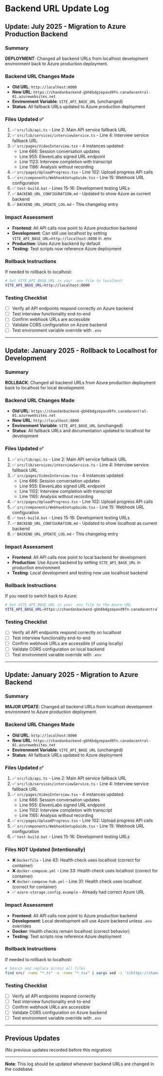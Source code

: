 # Backend URL Update Log

## Update: July 2025 - Migration to Azure Production Backend

### Summary
**DEPLOYMENT**: Changed all backend URLs from localhost development environment back to Azure production deployment.

### Backend URL Changes Made
- **Old URL**: `http://localhost:8000`
- **New URL**: `https://chandanbackend-gbh6bdgzepaxd9fn.canadacentral-01.azurewebsites.net`
- **Environment Variable**: `VITE_API_BASE_URL` (unchanged)
- **Status**: All fallback URLs updated to Azure production deployment

### Files Updated ✅
1. ✅ `src/lib/api.ts` - Line 2: Main API service fallback URL
2. ✅ `src/lib/services/interviewService.ts` - Line 4: Interview service fallback URL  
3. ✅ `src/pages/VideoInterview.tsx` - 4 instances updated:
   - Line 666: Session conversation updates
   - Line 955: ElevenLabs signed URL endpoint  
   - Line 1123: Interview completion with transcript
   - Line 1186: Analysis without recording
4. ✅ `src/pages/UploadProgress.tsx` - Line 102: Upload progress API calls
5. ✅ `src/components/WebhookSetupGuide.tsx` - Line 15: Webhook URL configuration
6. ✅ `test-build.bat` - Lines 15-16: Development testing URLs
7. ✅ `BACKEND_URL_CONFIGURATION.md` - Updated to show Azure as current backend
8. ✅ `BACKEND_URL_UPDATE_LOG.md` - This changelog entry

### Impact Assessment
- **Frontend**: All API calls now point to Azure production backend
- **Development**: Can still use localhost by setting `VITE_API_BASE_URL=http://localhost:8000` in .env
- **Production**: Uses Azure backend by default
- **Testing**: Test scripts now reference Azure deployment

### Rollback Instructions
If needed to rollback to localhost:
```bash
# Set VITE_API_BASE_URL in your .env file to localhost
VITE_API_BASE_URL=http://localhost:8000
```

### Testing Checklist
- [ ] Verify all API endpoints respond correctly on Azure backend
- [ ] Test interview functionality end-to-end
- [ ] Confirm webhook URLs are accessible
- [ ] Validate CORS configuration on Azure backend
- [ ] Test environment variable override with `.env`

---

## Update: January 2025 - Rollback to Localhost for Development

### Summary
**ROLLBACK**: Changed all backend URLs from Azure production deployment back to localhost for local development.

### Backend URL Changes Made
- **Old URL**: `https://chandanbackend-gbh6bdgzepaxd9fn.canadacentral-01.azurewebsites.net`
- **New URL**: `http://localhost:8000`
- **Environment Variable**: `VITE_API_BASE_URL` (unchanged)
- **Status**: All fallback URLs and documentation updated to localhost for development

### Files Updated ✅
1. ✅ `src/lib/api.ts` - Line 2: Main API service fallback URL
2. ✅ `src/lib/services/interviewService.ts` - Line 4: Interview service fallback URL  
3. ✅ `src/pages/VideoInterview.tsx` - 4 instances updated:
   - Line 666: Session conversation updates
   - Line 955: ElevenLabs signed URL endpoint  
   - Line 1102: Interview completion with transcript
   - Line 1165: Analysis without recording
4. ✅ `src/pages/UploadProgress.tsx` - Line 102: Upload progress API calls
5. ✅ `src/components/WebhookSetupGuide.tsx` - Line 15: Webhook URL configuration
6. ✅ `test-build.bat` - Lines 15-16: Development testing URLs
7. ✅ `BACKEND_URL_CONFIGURATION.md` - Updated to show localhost as current backend
8. ✅ `BACKEND_URL_UPDATE_LOG.md` - This changelog entry

### Impact Assessment
- **Frontend**: All API calls now point to local backend for development
- **Production**: Use Azure backend by setting `VITE_API_BASE_URL` in production environment
- **Testing**: Local development and testing now use localhost backend

### Rollback Instructions
If you need to switch back to Azure:
```bash
# Set VITE_API_BASE_URL in your .env file to the Azure URL
VITE_API_BASE_URL=https://chandanbackend-gbh6bdgzepaxd9fn.canadacentral-01.azurewebsites.net
```

### Testing Checklist
- [ ] Verify all API endpoints respond correctly on localhost
- [ ] Test interview functionality end-to-end
- [ ] Confirm webhook URLs are accessible (if using locally)
- [ ] Validate CORS configuration on local backend
- [ ] Test environment variable override with `.env`

---

## Update: January 2025 - Migration to Azure Backend

### Summary
**MAJOR UPDATE**: Changed all backend URLs from localhost development environment to Azure production deployment.

### Backend URL Changes Made
- **Old URL**: `http://localhost:8000`
- **New URL**: `https://chandanbackend-gbh6bdgzepaxd9fn.canadacentral-01.azurewebsites.net`
- **Environment Variable**: `VITE_API_BASE_URL` (unchanged)
- **Status**: All fallback URLs updated to Azure deployment

### Files Updated ✅
1. ✅ `src/lib/api.ts` - Line 2: Main API service fallback URL
2. ✅ `src/lib/services/interviewService.ts` - Line 4: Interview service fallback URL  
3. ✅ `src/pages/VideoInterview.tsx` - 4 instances updated:
   - Line 666: Session conversation updates
   - Line 955: ElevenLabs signed URL endpoint  
   - Line 1102: Interview completion with transcript
   - Line 1165: Analysis without recording
4. ✅ `src/pages/UploadProgress.tsx` - Line 102: Upload progress API calls
5. ✅ `src/components/WebhookSetupGuide.tsx` - Line 15: Webhook URL configuration
6. ✅ `test-build.bat` - Lines 15-16: Development testing URLs

### Files NOT Updated (Intentionally)
- ❌ `Dockerfile` - Line 43: Health check uses localhost (correct for container)
- ❌ `docker-compose.yml` - Line 33: Health check uses localhost (correct for container)  
- ❌ `docker-compose-hub.yml` - Line 31: Health check uses localhost (correct for container)
- ✅ `azure-storage.config.example` - Already had correct Azure URL

### Impact Assessment
- **Frontend**: All API calls now point to Azure production backend
- **Development**: Local development will use Azure backend unless `.env` overrides
- **Docker**: Health checks remain localhost (correct behavior)
- **Testing**: Test scripts now reference Azure deployment

### Rollback Instructions
If needed to rollback to localhost:
```bash
# Search and replace across all files
find src/ -name "*.ts" -o -name "*.tsx" | xargs sed -i 's|https://chandanbackend-gbh6bdgzepaxd9fn.canadacentral-01.azurewebsites.net|http://localhost:8000|g'
```

### Testing Checklist
- [ ] Verify all API endpoints respond correctly
- [ ] Test interview functionality end-to-end  
- [ ] Confirm webhook URLs are accessible
- [ ] Validate CORS configuration on Azure backend
- [ ] Test environment variable override with `.env`

---

## Previous Updates
(No previous updates recorded before this migration)

---
**Note**: This log should be updated whenever backend URLs are changed in the codebase. 